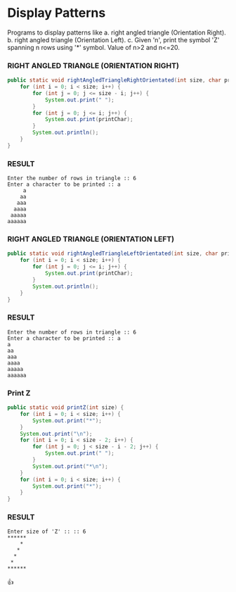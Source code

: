Display Patterns
===============

Programs to display patterns like 
    a. right angled triangle (Orientation Right).
    b. right angled triangle (Orientation Left).
    c. Given 'n', print the symbol 'Z' spanning n rows using '*' symbol. Value of n>2 and n<=20.

### RIGHT ANGLED TRIANGLE (ORIENTATION RIGHT)
```java
public static void rightAngledTriangleRightOrientated(int size, char printChar) {
    for (int i = 0; i < size; i++) {
        for (int j = 0; j <= size - i; j++) {
            System.out.print(" ");
        }
        for (int j = 0; j <= i; j++) {
            System.out.print(printChar);
        }
        System.out.println();
    }
}
```

### RESULT
```
Enter the number of rows in triangle :: 6
Enter a character to be printed :: a
     a
    aa
   aaa
  aaaa
 aaaaa
aaaaaa
```

### RIGHT ANGLED TRIANGLE (ORIENTATION LEFT)
```java
public static void rightAngledTriangleLeftOrientated(int size, char printChar) {
    for (int i = 0; i < size; i++) {
        for (int j = 0; j <= i; j++) {
            System.out.print(printChar);
        }
        System.out.println();
    }
}
```

### RESULT
```
Enter the number of rows in triangle :: 6
Enter a character to be printed :: a
a
aa
aaa
aaaa
aaaaa
aaaaaa
```


### Print Z
```java
public static void printZ(int size) {
    for (int i = 0; i < size; i++) {
        System.out.print("*");
    }
    System.out.print("\n");
    for (int i = 0; i < size - 2; i++) {
        for (int j = 0; j < size - i - 2; j++) {
            System.out.print(" ");
        }
        System.out.print("*\n");
    }
    for (int i = 0; i < size; i++) {
        System.out.print("*");
    }
}
```

### RESULT
```
Enter size of 'Z' :: :: 6
******
    *
   *
  *
 *
******  
```

:+1: